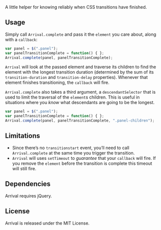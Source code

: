 A little helper for knowing reliably when CSS transitions have finished.

## Usage

Simply call `Arrival.complete` and pass it the `element` you care about, along with a `callback`:

```js
var panel = $(".panel");
var panelTransitionComplete = function() { };
Arrival.complete(panel, panelTransitionComplete);
```

`Arrival` will look at the passed element and traverse its children to find the element with the longest transition duration (determined by the sum of its `transition-duration` and `transition-delay` properties). Whenever that element finishes transitioning, the `callback` will fire.

`Arrival.complete` also takes a third argument, a `descendantSelector` that is used to limit the traversal of the `element`s children. This is useful in situations where you _know_ what descendants are going to be the longest.

```js
var panel = $(".panel");
var panelTransitionComplete = function() { };
Arrival.complete(panel, panelTransitionComplete, ".panel-children");
```

## Limitations

* Since there’s no `transitionstart` event, you’ll need to call `Arrival.complete` at the same time you trigger the transition.
* `Arrival` will uses `setTimeout` to _guarantee_ that your `callback` will fire. If you remove the `element` before the transition is complete this timeout will still fire.

## Dependencies

Arrival requires jQuery.

## License

Arrival is released under the MIT License.
